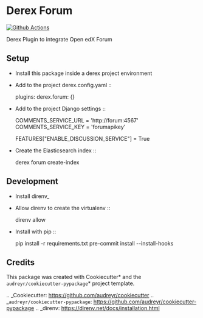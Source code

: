 # Derex Forum

[![Github Actions](https://github.com/Abstract-Tech/derex.forum/actions/workflows/daily.yml/badge.svg?branch=master)](https://github.com/Abstract-Tech/derex.forum/actions/workflows/daily.yml)

Derex Plugin to integrate Open edX Forum

## Setup

- Install this package inside a derex project environment
- Add to the project derex.config.yaml ::

  plugins:
  derex.forum: {}

- Add to the project Django settings ::

  COMMENTS_SERVICE_URL = 'http://forum:4567'
  COMMENTS_SERVICE_KEY = 'forumapikey'

  FEATURES["ENABLE_DISCUSSION_SERVICE"] = True

- Create the Elasticsearch index ::

  derex forum create-index

## Development

- Install direnv\_
- Allow direnv to create the virtualenv ::

  direnv allow

- Install with pip ::

  pip install -r requirements.txt
  pre-commit install --install-hooks

## Credits

This package was created with Cookiecutter* and the `audreyr/cookiecutter-pypackage`* project template.

.. _Cookiecutter: https://github.com/audreyr/cookiecutter
.. _`audreyr/cookiecutter-pypackage`: https://github.com/audreyr/cookiecutter-pypackage
.. \_direnv: https://direnv.net/docs/installation.html

